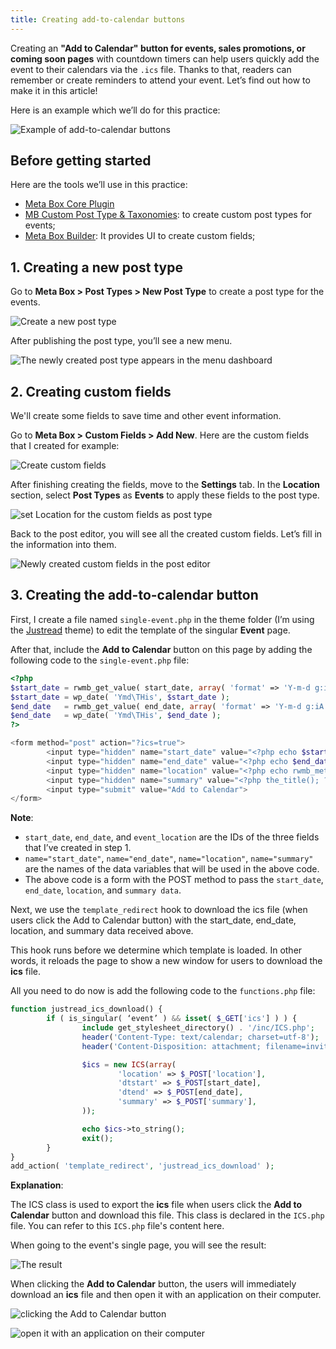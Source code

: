 ```yaml
---
title: Creating add-to-calendar buttons
---
```


Creating an **"Add to Calendar" button for events, sales promotions, or coming soon pages** with countdown timers can help users quickly add the event to their calendars via the `.ics` file. Thanks to that, readers can remember or create reminders to attend your event. Let’s find out how to make it in this article!

Here is an example which we’ll do for this practice:

![Example of add-to-calendar buttons](https://i.imgur.com/mO38pFO.png)

## Before getting started

Here are the tools we’ll use in this practice:

* [Meta Box Core Plugin](https://metabox.io/)
* [MB Custom Post Type & Taxonomies](https://wordpress.org/plugins/mb-custom-post-type/): to create custom post types for events;
* [Meta Box Builder](https://metabox.io/plugins/meta-box-builder/): It provides UI to create custom fields;

## 1. Creating a new post type

Go to **Meta Box > Post Types > New Post Type** to create a post type for the events.

![Create a new post type](https://i.imgur.com/8iPsfQD.png)

After publishing the post type, you’ll see a new menu.

![The newly created post type appears in the menu dashboard](https://i.imgur.com/X6FQ62u.png)

## 2. Creating custom fields

We'll create some fields to save time and other event information.

Go to **Meta Box > Custom Fields > Add New**. Here are the custom fields that I created for example:

![Create custom fields](https://i.imgur.com/yq1dTER.png)

After finishing creating the fields, move to the **Settings** tab. In the **Location** section, select **Post Types** as **Events** to apply these fields to the post type.

![set Location for the custom fields as post type](https://i.imgur.com/nO6uBiw.png)

Back to the post editor, you will see all the created custom fields. Let’s fill in the information into them.

![Newly created custom fields in the post editor](https://i.imgur.com/UUyhiQq.png)

## 3. Creating the add-to-calendar button

First, I create a file named `single-event.php` in the theme folder (I’m using the [Justread](https://gretathemes.com/wordpress-themes/justread/) theme) to edit the template of the singular **Event** page.

After that, include the **Add to Calendar** button on this page by adding the following code to the `single-event.php` file:

```php
<?php
$start_date = rwmb_get_value( start_date, array( 'format' => 'Y-m-d g:iA' ) );
$start_date = wp_date( 'Ymd\THis', $start_date );
$end_date   = rwmb_get_value( end_date, array( 'format' => 'Y-m-d g:iA' ) );
$end_date   = wp_date( 'Ymd\THis', $end_date );
?>

<form method="post" action="?ics=true">
        <input type="hidden" name="start_date" value="<?php echo $start_date; ?>">
        <input type="hidden" name="end_date" value="<?php echo $end_date; ?>">
        <input type="hidden" name="location" value="<?php echo rwmb_meta( 'event_location' ); ?>">
        <input type="hidden" name="summary" value="<?php the_title(); ?>">
        <input type="submit" value="Add to Calendar">
</form>
```

**Note**:

* `start_date`, `end_date`, and `event_location` are the IDs of the three fields that I’ve created in step 1.
* `name="start_date"`, `name="end_date"`, `name="location"`, `name="summary"` are the names of the data variables that will be used in the above code.
* The above code is a form with the POST method to pass the `start_date`, `end_date`, `location`, and `summary data`.

Next, we use the `template_redirect` hook to download the ics file (when users click the Add to Calendar button) with the start_date, end_date, location, and summary data received above. 

This hook runs before we determine which template is loaded. In other words, it reloads the page to show a new window for users to download the **ics** file.

All you need to do now is add the following code to the `functions.php` file:

```php
function justread_ics_download() {
        if ( is_singular( ‘event’ ) && isset( $_GET['ics'] ) ) {
                include get_stylesheet_directory() . '/inc/ICS.php';
                header('Content-Type: text/calendar; charset=utf-8');
                header('Content-Disposition: attachment; filename=invite.ics');

                $ics = new ICS(array(
                        'location' => $_POST['location'],
                        'dtstart' => $_POST[start_date],
                        'dtend' => $_POST[end_date],
                        'summary' => $_POST['summary'],
                ));

                echo $ics->to_string();
                exit();
        }
}
add_action( 'template_redirect', 'justread_ics_download' );
```

**Explanation**:

The ICS class is used to export the **ics** file when users click the **Add to Calendar** button and download this file. This class is declared in the `ICS.php` file. You can refer to this `ICS.php` file's content here.

When going to the event's single page, you will see the result:

![The result](https://i.imgur.com/vII8Oua.gif)

When clicking the **Add to Calendar** button, the users will immediately download an **ics** file and then open it with an application on their computer.

![clicking the Add to Calendar button](https://i.imgur.com/xYEYGiw.png)

![open it with an application on their computer](https://i.imgur.com/mO38pFO.png)

